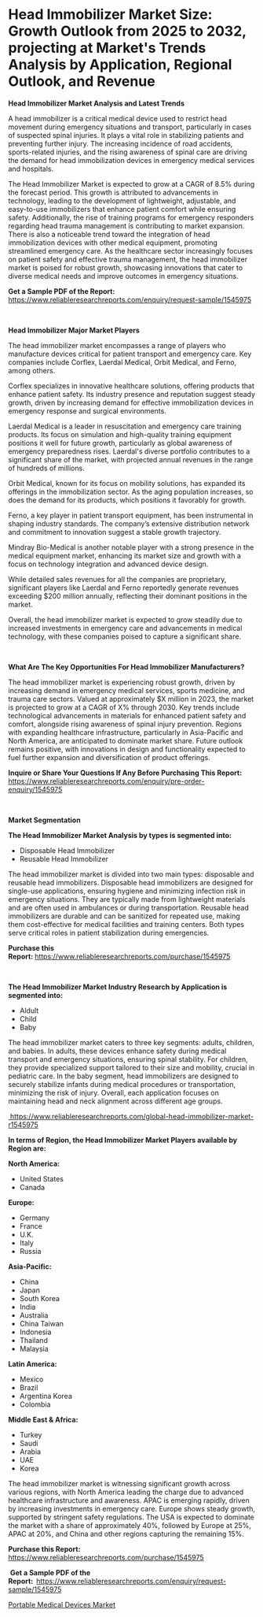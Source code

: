 <p><h1>Head Immobilizer Market Size: Growth Outlook from 2025 to 2032, projecting at Market's Trends Analysis by Application, Regional Outlook, and Revenue</h1></p><p><strong>Head Immobilizer Market Analysis and Latest Trends</strong></p>
<p><p>A head immobilizer is a critical medical device used to restrict head movement during emergency situations and transport, particularly in cases of suspected spinal injuries. It plays a vital role in stabilizing patients and preventing further injury. The increasing incidence of road accidents, sports-related injuries, and the rising awareness of spinal care are driving the demand for head immobilization devices in emergency medical services and hospitals. </p><p>The Head Immobilizer Market is expected to grow at a CAGR of 8.5% during the forecast period. This growth is attributed to advancements in technology, leading to the development of lightweight, adjustable, and easy-to-use immobilizers that enhance patient comfort while ensuring safety. Additionally, the rise of training programs for emergency responders regarding head trauma management is contributing to market expansion. There is also a noticeable trend toward the integration of head immobilization devices with other medical equipment, promoting streamlined emergency care. As the healthcare sector increasingly focuses on patient safety and effective trauma management, the head immobilizer market is poised for robust growth, showcasing innovations that cater to diverse medical needs and improve outcomes in emergency situations.</p></p>
<p><strong>Get a Sample PDF of the Report:&nbsp;</strong> <a href="https://www.reliableresearchreports.com/enquiry/request-sample/1545975?utm_campaign=2267&utm_medium=2&utm_source=Github&utm_content=ia&utm_term=03032025&utm_id=head-immobilizer">https://www.reliableresearchreports.com/enquiry/request-sample/1545975</a></p>
<p>&nbsp;</p>
<p><strong>Head Immobilizer Major Market Players</strong></p>
<p><p>The head immobilizer market encompasses a range of players who manufacture devices critical for patient transport and emergency care. Key companies include Corflex, Laerdal Medical, Orbit Medical, and Ferno, among others.</p><p>Corflex specializes in innovative healthcare solutions, offering products that enhance patient safety. Its industry presence and reputation suggest steady growth, driven by increasing demand for effective immobilization devices in emergency response and surgical environments.</p><p>Laerdal Medical is a leader in resuscitation and emergency care training products. Its focus on simulation and high-quality training equipment positions it well for future growth, particularly as global awareness of emergency preparedness rises. Laerdal's diverse portfolio contributes to a significant share of the market, with projected annual revenues in the range of hundreds of millions.</p><p>Orbit Medical, known for its focus on mobility solutions, has expanded its offerings in the immobilization sector. As the aging population increases, so does the demand for its products, which positions it favorably for growth. </p><p>Ferno, a key player in patient transport equipment, has been instrumental in shaping industry standards. The company’s extensive distribution network and commitment to innovation suggest a stable growth trajectory.</p><p>Mindray Bio-Medical is another notable player with a strong presence in the medical equipment market, enhancing its market size and growth with a focus on technology integration and advanced device design.</p><p>While detailed sales revenues for all the companies are proprietary, significant players like Laerdal and Ferno reportedly generate revenues exceeding $200 million annually, reflecting their dominant positions in the market. </p><p>Overall, the head immobilizer market is expected to grow steadily due to increased investments in emergency care and advancements in medical technology, with these companies poised to capture a significant share.</p></p>
<p>&nbsp;</p>
<p><strong>What Are The Key Opportunities For Head Immobilizer Manufacturers?</strong></p>
<p><p>The head immobilizer market is experiencing robust growth, driven by increasing demand in emergency medical services, sports medicine, and trauma care sectors. Valued at approximately $X million in 2023, the market is projected to grow at a CAGR of X% through 2030. Key trends include technological advancements in materials for enhanced patient safety and comfort, alongside rising awareness of spinal injury prevention. Regions with expanding healthcare infrastructure, particularly in Asia-Pacific and North America, are anticipated to dominate market share. Future outlook remains positive, with innovations in design and functionality expected to fuel further expansion and diversification of product offerings.</p></p>
<p><strong>Inquire or Share Your Questions If Any Before Purchasing This Report:</strong> <a href="https://www.reliableresearchreports.com/enquiry/pre-order-enquiry/1545975?utm_campaign=2267&utm_medium=2&utm_source=Github&utm_content=ia&utm_term=03032025&utm_id=head-immobilizer">https://www.reliableresearchreports.com/enquiry/pre-order-enquiry/1545975</a></p>
<p>&nbsp;</p>
<p><strong>Market Segmentation</strong></p>
<p><strong>The Head Immobilizer Market Analysis by types is segmented into:</strong></p>
<p><ul><li>Disposable Head Immobilizer</li><li>Reusable Head Immobilizer</li></ul></p>
<p><p>The head immobilizer market is divided into two main types: disposable and reusable head immobilizers. Disposable head immobilizers are designed for single-use applications, ensuring hygiene and minimizing infection risk in emergency situations. They are typically made from lightweight materials and are often used in ambulances or during transportation. Reusable head immobilizers are durable and can be sanitized for repeated use, making them cost-effective for medical facilities and training centers. Both types serve critical roles in patient stabilization during emergencies.</p></p>
<p><strong>Purchase this Report:&nbsp;</strong><a href="https://www.reliableresearchreports.com/purchase/1545975?utm_campaign=2267&utm_medium=2&utm_source=Github&utm_content=ia&utm_term=03032025&utm_id=head-immobilizer">https://www.reliableresearchreports.com/purchase/1545975</a></p>
<p>&nbsp;</p>
<p><strong>The Head Immobilizer Market Industry Research by Application is segmented into:</strong></p>
<p><ul><li>Aldult</li><li>Child</li><li>Baby</li></ul></p>
<p><p>The head immobilizer market caters to three key segments: adults, children, and babies. In adults, these devices enhance safety during medical transport and emergency situations, ensuring spinal stability. For children, they provide specialized support tailored to their size and mobility, crucial in pediatric care. In the baby segment, head immobilizers are designed to securely stabilize infants during medical procedures or transportation, minimizing the risk of injury. Overall, each application focuses on maintaining head and neck alignment across different age groups.</p></p>
<p><a href="https://www.reliableresearchreports.com/global-head-immobilizer-market-r1545975?utm_campaign=2267&utm_medium=2&utm_source=Github&utm_content=ia&utm_term=03032025&utm_id=head-immobilizer">&nbsp;https://www.reliableresearchreports.com/global-head-immobilizer-market-r1545975</a></p>
<p><strong>In terms of Region, the Head Immobilizer Market Players available by Region are:</strong></p>
<p>
    <p> <strong> North America: </strong>
        <ul>
            <li>United States</li>
            <li>Canada</li>
        </ul>
        </p> 
    <p> <strong> Europe: </strong>
        <ul>
            <li>Germany</li>
            <li>France</li>
            <li>U.K.</li>
            <li>Italy</li>
            <li>Russia</li>
        </ul>
        </p> 
    <p> <strong> Asia-Pacific: </strong>
        <ul>
            <li>China</li>
            <li>Japan</li>
            <li>South Korea</li>
            <li>India</li>
            <li>Australia</li>
            <li>China Taiwan</li>
            <li>Indonesia</li>
            <li>Thailand</li>
            <li>Malaysia</li>
        </ul>
        </p> 
    <p> <strong> Latin America: </strong>
        <ul>
            <li>Mexico</li>
            <li>Brazil</li>
            <li>Argentina Korea</li>
            <li>Colombia</li>
        </ul>
        </p> 
    <p> <strong> Middle East & Africa: </strong>
        <ul>
            <li>Turkey</li>
            <li>Saudi</li>
            <li>Arabia</li>
            <li>UAE</li>
            <li>Korea</li>
        </ul>
    </p>
    </p>
<p><p>The head immobilizer market is witnessing significant growth across various regions, with North America leading the charge due to advanced healthcare infrastructure and awareness. APAC is emerging rapidly, driven by increasing investments in emergency care. Europe shows steady growth, supported by stringent safety regulations. The USA is expected to dominate the market with a share of approximately 40%, followed by Europe at 25%, APAC at 20%, and China and other regions capturing the remaining 15%.</p></p>
<p><strong>Purchase this Report: </strong><a href="https://www.reliableresearchreports.com/purchase/1545975?utm_campaign=2267&utm_medium=2&utm_source=Github&utm_content=ia&utm_term=03032025&utm_id=head-immobilizer">https://www.reliableresearchreports.com/purchase/1545975</a></p>
<p>&nbsp;<strong>Get a Sample PDF of the Report:&nbsp;&nbsp;</strong><a href="https://www.reliableresearchreports.com/enquiry/request-sample/1545975?utm_campaign=2267&utm_medium=2&utm_source=Github&utm_content=ia&utm_term=03032025&utm_id=head-immobilizer">https://www.reliableresearchreports.com/enquiry/request-sample/1545975</a></p>
<p><strong></strong></p>
<p><p><a href="https://github.com/gukenneth26571/Market-Research-Report-List-1/blob/main/portable-medical-devices-market.md?utm_campaign=2267&utm_medium=2&utm_source=Github&utm_content=ia&utm_term=03032025&utm_id=head-immobilizer">Portable Medical Devices Market</a></p></p>